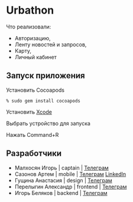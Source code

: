 # Urbathon
Что реализовали:
- Авторизацию,
- Ленту новостей и запросов,
- Карту,
- Личный кабинет

## Запуск приложения
Установить Cocoapods
```
% sudo gem install cocoapods
```
Установить [Xcode](https://developer.apple.com/services-account/download?path=/Developer_Tools/Xcode_15/Xcode_15.xip)

Выбрать устройство для запуска

Нажать Command+R

## Разработчики

- Малхосян Игорь | captain | [Телеграм](https://t.me/iVengo84)
- Сазонов Артем | mobile | [Телеграм](https://t.me/Drygan) [LinkedIn](https://www.linkedin.com/in/sazonov-artem/)
- Гущина Анастасия | design | [Телеграм](https://t.me/sowactei)
- Перелыгин Александр | frontend | [Телеграм](https://t.me/rabbit_666)
- Игорь Беляков | backend | [Телеграм](https://t.me/igorurr)
